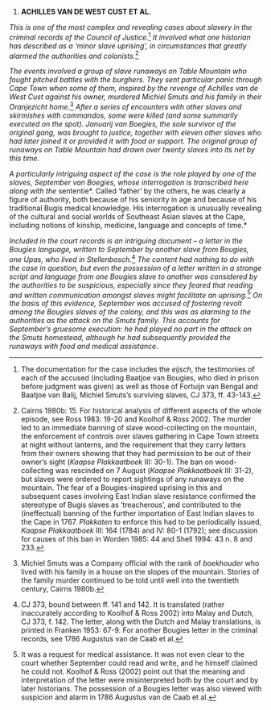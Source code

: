 1.  **ACHILLES VAN DE WEST CUST ET AL.**

*This is one of the most complex and revealing cases about slavery in
the criminal records of the Council of Justice.*[^1] *It involved what
one historian has described as a ‘minor slave uprising’, in
circumstances that greatly alarmed the authorities and colonists.*[^2]

*The events involved a group of slave runaways on Table Mountain who
fought pitched battles with the burghers. They sent particular panic
through Cape Town when some of them, inspired by the revenge of Achilles
van de West Cust against his owner, murdered Michiel Smuts and his
family in their Oranjezicht home.*[^3] *After a series of encounters
with other slaves and skirmishes with commandos, some were killed (and
some summarily executed on the spot). Januarij van Boegies, the sole
survivor of the original gang, was brought to justice, together with
eleven other slaves who had later joined it or provided it with food or
support. The original group of runaways on Table Mountain had drawn over
twenty slaves into its net by this time.*

*A particularly intriguing aspect of the case is the role played by one
of the slaves, September van Boegies, whose interrogation is transcribed
here along with the* sententie*. Called ‘father’ by the others, he was
clearly a figure of authority, both because of his seniority in age and
because of his traditional Bugis medical knowledge. His interrogation is
unusually revealing of the cultural and social worlds of Southeast Asian
slaves at the Cape, including notions of kinship, medicine, language and
concepts of time.*

*Included in the court records is an intriguing document – a letter in
the Bougies language, written to September by another slave from
Bougies, one Upas, who lived in Stellenbosch.*[^4] *The content had
nothing to do with the case in question, but even the possession of a
letter written in a strange script and language from one Bougies slave
to another was considered by the authorities to be suspicious,
especially since they feared that reading and written communication
amongst slaves might facilitate an uprising.*[^5] *On the basis of this
evidence, September was accused of fostering revolt among the Bougies
slaves of the colony, and this was as alarming to the authorities as the
attack on the Smuts family. This accounts for September’s gruesome
execution: he had played no part in the attack on the Smuts homestead,
although he had subsequently provided the runaways with food and medical
assistance.*

[^1]: The documentation for the case includes the *eijsch*, the
    testimonies of each of the accused (including Baatjoe van Bougies,
    who died in prison before judgment was given) as well as those of
    Fortuijn van Bengal and Baatjoe van Balij, Michiel Smuts’s surviving
    slaves, CJ 373, ff. 43-143.

[^2]: Cairns 1980b: 15. For historical analysis of different aspects of
    the whole episode, see Ross 1983: 19-20 and Koolhof & Ross 2002. The
    murder led to an immediate banning of slave wood-collecting on the
    mountain, the enforcement of controls over slaves gathering in Cape
    Town streets at night without lanterns, and the requirement that
    they carry letters from their owners showing that they had
    permission to be out of their owner’s sight (*Kaapse Plakkaatboek*
    III: 30-1). The ban on wood-collecting was rescinded on 7 August
    (*Kaapse Plakkaatboek* III: 31-2), but slaves were ordered to report
    sightings of any runaways on the mountain. The fear of a
    Bougies-inspired uprising in this and subsequent cases involving
    East Indian slave resistance confirmed the stereotype of Bugis
    slaves as ‘treacherous’, and contributed to the (ineffectual)
    banning of the further importation of East Indian slaves to the Cape
    in 1767. *Plakkaten* to enforce this had to be periodically issued,
    *Kaapse Plakkaatboek* III: 164 (1784) and IV: 80-1 (1792); see
    discussion for causes of this ban in Worden 1985: 44 and Shell 1994:
    43 n. 8 and 233.

[^3]: Michiel Smuts was a Company official with the rank of *boekhouder*
    who lived with his family in a house on the slopes of the mountain.
    Stories of the family murder continued to be told until well into
    the twentieth century, Cairns 1980b.

[^4]: CJ 373, bound between ff. 141 and 142. It is translated (rather
    inaccurately according to Koolhof & Ross 2002) into Malay and Dutch,
    CJ 373, f. 142. The letter, along with the Dutch and Malay
    translations, is printed in Franken 1953: 67-9. For another Bougies
    letter in the criminal records, see 1786 Augustus van de Caab et al.

[^5]: It was a request for medical assistance. It was not even clear to
    the court whether September could read and write, and he himself
    claimed he could not. Koolhof & Ross (2002) point out that the
    meaning and interpretation of the letter were misinterpreted both by
    the court and by later historians. The possession of a Bougies
    letter was also viewed with suspicion and alarm in 1786 Augustus van
    de Caab et al.
